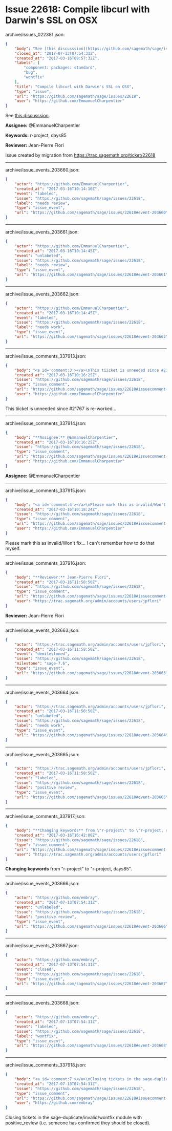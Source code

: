 # Issue 22618: Compile libcurl with Darwin's SSL on OSX

archive/issues_022381.json:
```json
{
    "body": "See [this discusssion](https://github.com/sagemath/sage/issues/20523#comment:94).\n\n**Assignee:** @EmmanuelCharpentier\n\n**Keywords:** r-project, days85\n\n**Reviewer:** Jean-Pierre Flori\n\nIssue created by migration from https://trac.sagemath.org/ticket/22618\n\n",
    "closed_at": "2017-07-13T07:54:31Z",
    "created_at": "2017-03-16T09:57:32Z",
    "labels": [
        "component: packages: standard",
        "bug",
        "wontfix"
    ],
    "title": "Compile libcurl with Darwin's SSL on OSX",
    "type": "issue",
    "url": "https://github.com/sagemath/sage/issues/22618",
    "user": "https://github.com/EmmanuelCharpentier"
}
```
See [this discusssion](https://github.com/sagemath/sage/issues/20523#comment:94).

**Assignee:** @EmmanuelCharpentier

**Keywords:** r-project, days85

**Reviewer:** Jean-Pierre Flori

Issue created by migration from https://trac.sagemath.org/ticket/22618





---

archive/issue_events_203660.json:
```json
{
    "actor": "https://github.com/EmmanuelCharpentier",
    "created_at": "2017-03-16T10:14:10Z",
    "event": "labeled",
    "issue": "https://github.com/sagemath/sage/issues/22618",
    "label": "needs review",
    "type": "issue_event",
    "url": "https://github.com/sagemath/sage/issues/22618#event-203660"
}
```



---

archive/issue_events_203661.json:
```json
{
    "actor": "https://github.com/EmmanuelCharpentier",
    "created_at": "2017-03-16T10:14:45Z",
    "event": "unlabeled",
    "issue": "https://github.com/sagemath/sage/issues/22618",
    "label": "needs review",
    "type": "issue_event",
    "url": "https://github.com/sagemath/sage/issues/22618#event-203661"
}
```



---

archive/issue_events_203662.json:
```json
{
    "actor": "https://github.com/EmmanuelCharpentier",
    "created_at": "2017-03-16T10:14:45Z",
    "event": "labeled",
    "issue": "https://github.com/sagemath/sage/issues/22618",
    "label": "needs work",
    "type": "issue_event",
    "url": "https://github.com/sagemath/sage/issues/22618#event-203662"
}
```



---

archive/issue_comments_337913.json:
```json
{
    "body": "<a id='comment:3'></a>\nThis tiicket is unneeded since #21767 is re-worked...",
    "created_at": "2017-03-16T10:16:25Z",
    "issue": "https://github.com/sagemath/sage/issues/22618",
    "type": "issue_comment",
    "url": "https://github.com/sagemath/sage/issues/22618#issuecomment-337913",
    "user": "https://github.com/EmmanuelCharpentier"
}
```

<a id='comment:3'></a>
This tiicket is unneeded since #21767 is re-worked...



---

archive/issue_comments_337914.json:
```json
{
    "body": "**Assignee:** @EmmanuelCharpentier",
    "created_at": "2017-03-16T10:16:25Z",
    "issue": "https://github.com/sagemath/sage/issues/22618",
    "type": "issue_comment",
    "url": "https://github.com/sagemath/sage/issues/22618#issuecomment-337914",
    "user": "https://github.com/EmmanuelCharpentier"
}
```

**Assignee:** @EmmanuelCharpentier



---

archive/issue_comments_337915.json:
```json
{
    "body": "<a id='comment:4'></a>\nPlease mark this as invalid/Won't fix... I can't remember how to do that myself.",
    "created_at": "2017-03-16T10:18:24Z",
    "issue": "https://github.com/sagemath/sage/issues/22618",
    "type": "issue_comment",
    "url": "https://github.com/sagemath/sage/issues/22618#issuecomment-337915",
    "user": "https://github.com/EmmanuelCharpentier"
}
```

<a id='comment:4'></a>
Please mark this as invalid/Won't fix... I can't remember how to do that myself.



---

archive/issue_comments_337916.json:
```json
{
    "body": "**Reviewer:** Jean-Pierre Flori",
    "created_at": "2017-03-16T11:58:50Z",
    "issue": "https://github.com/sagemath/sage/issues/22618",
    "type": "issue_comment",
    "url": "https://github.com/sagemath/sage/issues/22618#issuecomment-337916",
    "user": "https://trac.sagemath.org/admin/accounts/users/jpflori"
}
```

**Reviewer:** Jean-Pierre Flori



---

archive/issue_events_203663.json:
```json
{
    "actor": "https://trac.sagemath.org/admin/accounts/users/jpflori",
    "created_at": "2017-03-16T11:58:50Z",
    "event": "demilestoned",
    "issue": "https://github.com/sagemath/sage/issues/22618",
    "milestone": "sage-7.6",
    "type": "issue_event",
    "url": "https://github.com/sagemath/sage/issues/22618#event-203663"
}
```



---

archive/issue_events_203664.json:
```json
{
    "actor": "https://trac.sagemath.org/admin/accounts/users/jpflori",
    "created_at": "2017-03-16T11:58:50Z",
    "event": "unlabeled",
    "issue": "https://github.com/sagemath/sage/issues/22618",
    "label": "needs work",
    "type": "issue_event",
    "url": "https://github.com/sagemath/sage/issues/22618#event-203664"
}
```



---

archive/issue_events_203665.json:
```json
{
    "actor": "https://trac.sagemath.org/admin/accounts/users/jpflori",
    "created_at": "2017-03-16T11:58:50Z",
    "event": "labeled",
    "issue": "https://github.com/sagemath/sage/issues/22618",
    "label": "positive review",
    "type": "issue_event",
    "url": "https://github.com/sagemath/sage/issues/22618#event-203665"
}
```



---

archive/issue_comments_337917.json:
```json
{
    "body": "**Changing keywords** from \"r-project\" to \"r-project, days85\".",
    "created_at": "2017-03-16T16:42:00Z",
    "issue": "https://github.com/sagemath/sage/issues/22618",
    "type": "issue_comment",
    "url": "https://github.com/sagemath/sage/issues/22618#issuecomment-337917",
    "user": "https://trac.sagemath.org/admin/accounts/users/jpflori"
}
```

**Changing keywords** from "r-project" to "r-project, days85".



---

archive/issue_events_203666.json:
```json
{
    "actor": "https://github.com/embray",
    "created_at": "2017-07-13T07:54:31Z",
    "event": "unlabeled",
    "issue": "https://github.com/sagemath/sage/issues/22618",
    "label": "positive review",
    "type": "issue_event",
    "url": "https://github.com/sagemath/sage/issues/22618#event-203666"
}
```



---

archive/issue_events_203667.json:
```json
{
    "actor": "https://github.com/embray",
    "created_at": "2017-07-13T07:54:31Z",
    "event": "closed",
    "issue": "https://github.com/sagemath/sage/issues/22618",
    "type": "issue_event",
    "url": "https://github.com/sagemath/sage/issues/22618#event-203667"
}
```



---

archive/issue_events_203668.json:
```json
{
    "actor": "https://github.com/embray",
    "created_at": "2017-07-13T07:54:31Z",
    "event": "labeled",
    "issue": "https://github.com/sagemath/sage/issues/22618",
    "label": "wontfix",
    "type": "issue_event",
    "url": "https://github.com/sagemath/sage/issues/22618#event-203668"
}
```



---

archive/issue_comments_337918.json:
```json
{
    "body": "<a id='comment:7'></a>\nClosing tickets in the sage-duplicate/invalid/wontfix module with positive_review (i.e. someone has confirmed they should be closed).",
    "created_at": "2017-07-13T07:54:31Z",
    "issue": "https://github.com/sagemath/sage/issues/22618",
    "type": "issue_comment",
    "url": "https://github.com/sagemath/sage/issues/22618#issuecomment-337918",
    "user": "https://github.com/embray"
}
```

<a id='comment:7'></a>
Closing tickets in the sage-duplicate/invalid/wontfix module with positive_review (i.e. someone has confirmed they should be closed).
